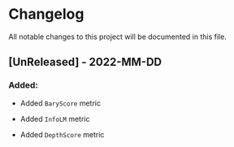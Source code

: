# Changelog
All notable changes to this project will be documented in this file.

## [UnReleased] - 2022-MM-DD

### Added:

- Added `BaryScore` metric

- Added `InfoLM` metric

- Added `DepthScore` metric
